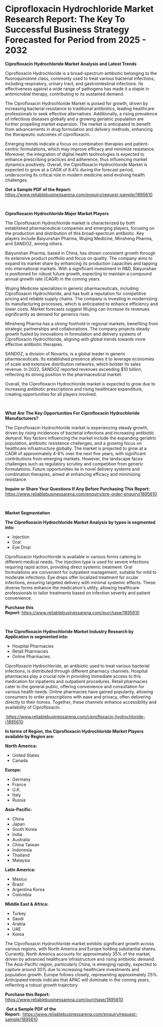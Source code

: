 <p><h1>Ciprofloxacin Hydrochloride Market Research Report: The Key To Successful Business Strategy Forecasted for Period from 2025 - 2032</h1></p><p><strong>Ciprofloxacin Hydrochloride Market Analysis and Latest Trends</strong></p>
<p><p>Ciprofloxacin Hydrochloride is a broad-spectrum antibiotic belonging to the fluoroquinolone class, commonly used to treat various bacterial infections, including respiratory, urinary tract, and gastrointestinal infections. Its effectiveness against a wide range of pathogens has made it a staple in antimicrobial therapy, contributing to its sustained demand.</p><p>The Ciprofloxacin Hydrochloride Market is poised for growth, driven by increasing bacterial resistance to traditional antibiotics, leading healthcare professionals to seek effective alternatives. Additionally, a rising prevalence of infectious diseases globally and a growing geriatric population are further propelling market expansion. The market is anticipated to benefit from advancements in drug formulation and delivery methods, enhancing the therapeutic outcomes of ciprofloxacin.</p><p>Emerging trends indicate a focus on combination therapies and patient-centric formulations, which may improve efficacy and minimize resistance. Moreover, the integration of digital health technologies is expected to enhance prescribing practices and adherence, thus influencing market dynamics positively. Overall, the Ciprofloxacin Hydrochloride Market is expected to grow at a CAGR of 8.4% during the forecast period, underscoring its critical role in modern medicine amid evolving health challenges.</p></p>
<p><strong>Get a Sample PDF of the Report:&nbsp;</strong> <a href="https://www.reliablebusinessarena.com/enquiry/request-sample/1895610?utm_campaign=3522&utm_medium=2&utm_source=Github&utm_content=ia&utm_term=19042025&utm_id=ciprofloxacin-hydrochloride">https://www.reliablebusinessarena.com/enquiry/request-sample/1895610</a></p>
<p>&nbsp;</p>
<p><strong>Ciprofloxacin Hydrochloride Major Market Players</strong></p>
<p><p>The Ciprofloxacin Hydrochloride market is characterized by both established pharmaceutical companies and emerging players, focusing on the production and distribution of this broad-spectrum antibiotic. Key players include Baiyunshan Pharma, Wujing Medicine, Minsheng Pharma, and SANDOZ, among others.</p><p>Baiyunshan Pharma, based in China, has shown consistent growth through its extensive product portfolio and focus on quality. The company aims to expand its market share by enhancing its production capacities and tapping into international markets. With a significant investment in R&D, Baiyunshan is positioned for robust future growth, expecting to maintain a compound annual growth rate (CAGR) in the coming years.</p><p>Wujing Medicine specializes in generic pharmaceuticals, including Ciprofloxacin Hydrochloride, and has built a reputation for competitive pricing and reliable supply chains. The company is investing in modernizing its manufacturing processes, which is anticipated to enhance efficiency and lower costs. Market forecasts suggest Wujing can increase its revenues significantly as demand for generics rises.</p><p>Minsheng Pharma has a strong foothold in regional markets, benefiting from strategic partnerships and collaborations. The company projects steady growth fueled by innovations in formulation and delivery systems of Ciprofloxacin Hydrochloride, aligning with global trends towards more effective antibiotic therapies.</p><p>SANDOZ, a division of Novartis, is a global leader in generic pharmaceuticals. Its established presence allows it to leverage economies of scale and extensive distribution networks, which bolster its sales revenue. In 2022, SANDOZ reported revenues exceeding $10 billion, reflecting its strong position in the pharmaceutical market.</p><p>Overall, the Ciprofloxacin Hydrochloride market is expected to grow due to increasing antibiotic prescriptions and rising healthcare expenditure, creating opportunities for all players involved.</p></p>
<p>&nbsp;</p>
<p><strong>What Are The Key Opportunities For Ciprofloxacin Hydrochloride Manufacturers?</strong></p>
<p><p>The Ciprofloxacin Hydrochloride market is experiencing steady growth, driven by rising incidences of bacterial infections and increasing antibiotic demand. Key factors influencing the market include the expanding geriatric population, antibiotic resistance challenges, and a growing focus on healthcare infrastructure globally. The market is projected to grow at a CAGR of approximately 4-6% over the next five years, with significant contributions from emerging markets. However, the landscape faces challenges such as regulatory scrutiny and competition from generic formulations. Future opportunities lie in novel delivery systems and combination therapies, aimed at enhancing efficacy and minimizing resistance.</p></p>
<p><strong>Inquire or Share Your Questions If Any Before Purchasing This Report:</strong> <a href="https://www.reliablebusinessarena.com/enquiry/pre-order-enquiry/1895610?utm_campaign=3522&utm_medium=2&utm_source=Github&utm_content=ia&utm_term=19042025&utm_id=ciprofloxacin-hydrochloride">https://www.reliablebusinessarena.com/enquiry/pre-order-enquiry/1895610</a></p>
<p>&nbsp;</p>
<p><strong>Market Segmentation</strong></p>
<p><strong>The Ciprofloxacin Hydrochloride Market Analysis by types is segmented into:</strong></p>
<p><ul><li>Injection</li><li>Oral</li><li>Eye Drop</li></ul></p>
<p><p>Ciprofloxacin Hydrochloride is available in various forms catering to different medical needs. The injection type is used for severe infections requiring rapid action, providing direct systemic treatment. Oral formulations are convenient for outpatient management, suitable for mild to moderate infections. Eye drops offer localized treatment for ocular infections, ensuring targeted delivery with minimal systemic effects. These diverse forms enhance the medication's utility, allowing healthcare professionals to tailor treatments based on infection severity and patient convenience.</p></p>
<p><strong>Purchase this Report:&nbsp;</strong><a href="https://www.reliablebusinessarena.com/purchase/1895610?utm_campaign=3522&utm_medium=2&utm_source=Github&utm_content=ia&utm_term=19042025&utm_id=ciprofloxacin-hydrochloride">https://www.reliablebusinessarena.com/purchase/1895610</a></p>
<p>&nbsp;</p>
<p><strong>The Ciprofloxacin Hydrochloride Market Industry Research by Application is segmented into:</strong></p>
<p><ul><li>Hospital Pharmacies</li><li>Retail Pharmacies</li><li>Online Pharmacies</li></ul></p>
<p><p>Ciprofloxacin Hydrochloride, an antibiotic used to treat various bacterial infections, is distributed through different pharmacy channels. Hospital pharmacies play a crucial role in providing immediate access to this medication for inpatients and outpatient procedures. Retail pharmacies cater to the general public, offering convenience and consultation for various health needs. Online pharmacies have gained popularity, allowing consumers to order prescriptions with ease and privacy, often delivering directly to their homes. Together, these channels enhance accessibility and availability of Ciprofloxacin.</p></p>
<p><a href="https://www.reliablebusinessarena.com/ciprofloxacin-hydrochloride-r1895610?utm_campaign=3522&utm_medium=2&utm_source=Github&utm_content=ia&utm_term=19042025&utm_id=ciprofloxacin-hydrochloride">&nbsp;https://www.reliablebusinessarena.com/ciprofloxacin-hydrochloride-r1895610</a></p>
<p><strong>In terms of Region, the Ciprofloxacin Hydrochloride Market Players available by Region are:</strong></p>
<p>
    <p> <strong> North America: </strong>
        <ul>
            <li>United States</li>
            <li>Canada</li>
        </ul>
        </p> 
    <p> <strong> Europe: </strong>
        <ul>
            <li>Germany</li>
            <li>France</li>
            <li>U.K.</li>
            <li>Italy</li>
            <li>Russia</li>
        </ul>
        </p> 
    <p> <strong> Asia-Pacific: </strong>
        <ul>
            <li>China</li>
            <li>Japan</li>
            <li>South Korea</li>
            <li>India</li>
            <li>Australia</li>
            <li>China Taiwan</li>
            <li>Indonesia</li>
            <li>Thailand</li>
            <li>Malaysia</li>
        </ul>
        </p> 
    <p> <strong> Latin America: </strong>
        <ul>
            <li>Mexico</li>
            <li>Brazil</li>
            <li>Argentina Korea</li>
            <li>Colombia</li>
        </ul>
        </p> 
    <p> <strong> Middle East & Africa: </strong>
        <ul>
            <li>Turkey</li>
            <li>Saudi</li>
            <li>Arabia</li>
            <li>UAE</li>
            <li>Korea</li>
        </ul>
    </p>
    </p>
<p><p>The Ciprofloxacin Hydrochloride market exhibits significant growth across various regions, with North America and Europe holding substantial shares. Currently, North America accounts for approximately 35% of the market, driven by advanced healthcare infrastructure and rising antibiotic demand. The Asia-Pacific region, particularly China, is emerging rapidly, expected to capture around 30% due to increasing healthcare investments and population growth. Europe follows closely, representing approximately 25%. Anticipated trends indicate that APAC will dominate in the coming years, reflecting a robust growth trajectory.</p></p>
<p><strong>Purchase this Report: </strong><a href="https://www.reliablebusinessarena.com/purchase/1895610?utm_campaign=3522&utm_medium=2&utm_source=Github&utm_content=ia&utm_term=19042025&utm_id=ciprofloxacin-hydrochloride">https://www.reliablebusinessarena.com/purchase/1895610</a></p>
<p>&nbsp;<strong>Get a Sample PDF of the Report:&nbsp;&nbsp;</strong><a href="https://www.reliablebusinessarena.com/enquiry/request-sample/1895610?utm_campaign=3522&utm_medium=2&utm_source=Github&utm_content=ia&utm_term=19042025&utm_id=ciprofloxacin-hydrochloride">https://www.reliablebusinessarena.com/enquiry/request-sample/1895610</a></p>
<p><strong></strong></p>
<p><p></p><p></p><p></p></p>